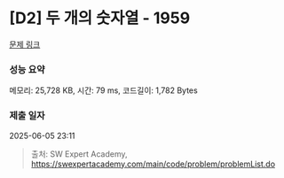 # [D2] 두 개의 숫자열 - 1959 

[문제 링크](https://swexpertacademy.com/main/code/problem/problemDetail.do?contestProbId=AV5PpoFaAS4DFAUq) 

### 성능 요약

메모리: 25,728 KB, 시간: 79 ms, 코드길이: 1,782 Bytes

### 제출 일자

2025-06-05 23:11



> 출처: SW Expert Academy, https://swexpertacademy.com/main/code/problem/problemList.do